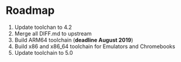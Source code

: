 # Roadmap

1. Update toolchan to 4.2
2. Merge all DIFF.md to upstream
3. Build ARM64 toolchain (**deadline August 2019**)
4. Build x86 and x86_64 toolchain for Emulators and Chromebooks
5. Update toolchain to 5.0